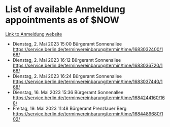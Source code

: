 # List of available Anmeldung appointments as of $NOW
[Link to Anmeldung website](https://service.berlin.de/terminvereinbarung/termin/tag.php?termin=1&anliegen[]=120686&dienstleisterlist=122210,122217,327316,122219,327312,122227,327314,122231,327346,122243,327348,122254,122252,329742,122260,329745,122262,329748,122271,327278,122273,327274,122277,327276,330436,122280,327294,122282,327290,122284,327292,122291,327270,122285,327266,122286,327264,122296,327268,150230,329760,122297,327286,122294,327284,122312,329763,122314,329775,122304,327330,122311,327334,122309,327332,317869,122281,327352,122279,329772,122283,122276,327324,122274,327326,122267,329766,122246,327318,122251,327320,122257,327322,122208,327298,122226,327300&herkunft=http%3A%2F%2Fservice.berlin.de%2Fdienstleistung%2F120686%2F)
- Dienstag, 2. Mai 2023 15:00 Bürgeramt Sonnenallee https://service.berlin.de/terminvereinbarung/termin/time/1683032400/168/
- Dienstag, 2. Mai 2023 16:12 Bürgeramt Sonnenallee https://service.berlin.de/terminvereinbarung/termin/time/1683036720/168/
- Dienstag, 2. Mai 2023 16:24 Bürgeramt Sonnenallee https://service.berlin.de/terminvereinbarung/termin/time/1683037440/168/
- Dienstag, 16. Mai 2023 15:36 Bürgeramt Sonnenallee https://service.berlin.de/terminvereinbarung/termin/time/1684244160/168/
- Freitag, 19. Mai 2023 11:48 Bürgeramt Prenzlauer Berg https://service.berlin.de/terminvereinbarung/termin/time/1684489680/102/
